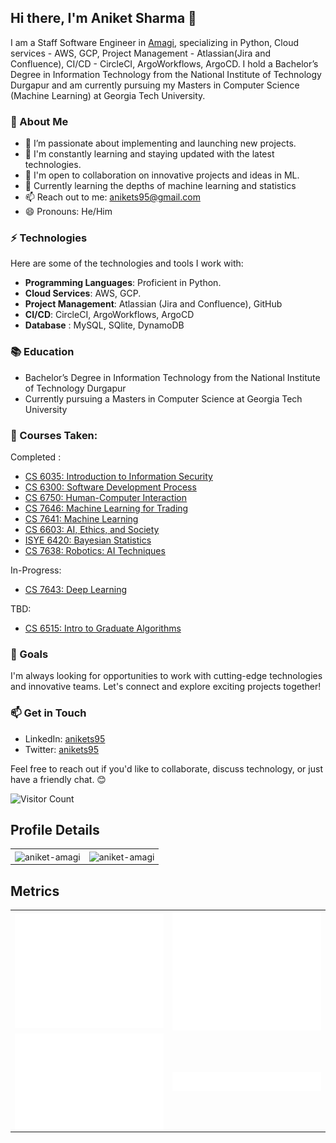 ## Hi there, I'm Aniket Sharma 👋

I am a Staff Software Engineer in [Amagi](https://www.amagi.com/), specializing in Python, Cloud services - AWS, GCP,  Project Management - Atlassian(Jira and Confluence), CI/CD - CircleCI, ArgoWorkflows, ArgoCD. 
I hold a Bachelor’s Degree in Information Technology from the National Institute of Technology Durgapur and am currently pursuing my Masters in Computer Science (Machine Learning) at Georgia Tech University.

### 🚀 About Me

- 🔭 I’m passionate about implementing and launching new projects.
- 🌱 I'm constantly learning and staying updated with the latest technologies.
- 👯 I'm open to collaboration on innovative projects and ideas in ML.
- 💬 Currently learning the depths of machine learning and statistics
- 📫 Reach out to me: [anikets95@gmail.com](mailto:anikets95@gmail.com)
- 😄 Pronouns: He/Him

### ⚡ Technologies

Here are some of the technologies and tools I work with:

- **Programming Languages**: Proficient in Python.
- **Cloud Services**: AWS, GCP.
- **Project Management**: Atlassian (Jira and Confluence), GitHub
- **CI/CD**: CircleCI, ArgoWorkflows, ArgoCD
- **Database** : MySQL, SQlite, DynamoDB

### 📚 Education

- Bachelor’s Degree in Information Technology from the National Institute of Technology Durgapur
- Currently pursuing a Masters in Computer Science at Georgia Tech University

### 📖 Courses Taken:

Completed :
- [CS 6035: Introduction to Information Security](https://omscs.gatech.edu/cs-6035-introduction-to-information-security)
- [CS 6300: Software Development Process](https://omscs.gatech.edu/cs-6300-software-development-process)
- [CS 6750: Human-Computer Interaction](https://omscs.gatech.edu/cs-6750-human-computer-interaction)
- [CS 7646: Machine Learning for Trading](https://omscs.gatech.edu/cs-7646-machine-learning-trading)
- [CS 7641: Machine Learning](https://omscs.gatech.edu/cs-7641-machine-learning)
- [CS 6603: AI, Ethics, and Society](https://omscs.gatech.edu/cs-6603-ai-ethics-and-society)
- [ISYE 6420: Bayesian Statistics](https://omscs.gatech.edu/isye-6420-bayesian-statistics)
- [CS 7638: Robotics: AI Techniques](https://omscs.gatech.edu/cs-7638-robotics-ai-techniques)

In-Progress:
- [CS 7643: Deep Learning](https://omscs.gatech.edu/cs-7643-deep-learning)

TBD:
- [CS 6515: Intro to Graduate Algorithms](https://omscs.gatech.edu/cs-6515-intro-graduate-algorithms)


### 🌟 Goals

I'm always looking for opportunities to work with cutting-edge technologies and innovative teams. Let's connect and explore exciting projects together!

### 📫 Get in Touch

- LinkedIn: [anikets95](https://www.linkedin.com/in/anikets95/)
- Twitter: [anikets95](https://twitter.com/anikets95)

Feel free to reach out if you'd like to collaborate, discuss technology, or just have a friendly chat. 😊

![Visitor Count](https://visitor-badge.laobi.icu/badge?page_id=aniket-amagi.aniket-amagi)

## Profile Details

<table>
  <tr>
    <td align="center">
<img height="180em" src="https://github-profile-summary-cards.vercel.app/api/cards/profile-details?username=aniket-amagi&theme=transparent" width="400" height="200" alt="aniket-amagi" align = "center"/>
    </td>
    <td align="center">
<img height="180em" src="https://github-readme-stats.vercel.app/api?username=aniket-amagi&show_icons=true&theme=transparent" width="400" height="200" alt="aniket-amagi" align = "center"/>
    </td>
  </tr>
  </table>

## Metrics

<table>
  <tr>
    <td align="center">
<img src="https://raw.githubusercontent.com/aniket-amagi/aniket-amagi/main/svg/metrics.base.svg" align = "center"/>
    </td>
    <td align="center">
<img src="https://raw.githubusercontent.com/aniket-amagi/aniket-amagi/main/svg/metrics.plugin.calendar.full.svg" align = "center"/>
    </td>
  </tr>
    <tr>
    <td align="center">
<img src="https://raw.githubusercontent.com/aniket-amagi/aniket-amagi/main/svg/metrics.plugin.isocalendar.fullyear.svg" align = "center"/>
    </td>
    <td align="center">
<img src="https://raw.githubusercontent.com/aniket-amagi/aniket-amagi/main/svg/metrics.plugin.achievements.svg" align = "center"/>
    </td>
  </tr>
</table>
